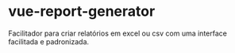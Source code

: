 # vue-report-generator
Facilitador para criar relatórios em excel ou csv com uma interface facilitada e padronizada.
